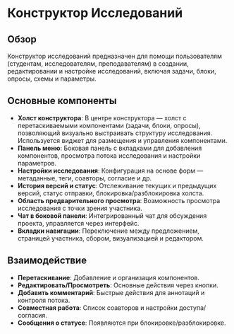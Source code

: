 # Конструктор Исследований

## Обзор

Конструктор исследований предназначен для помощи пользователям (студентам, исследователям, преподавателям) в создании, редактировании и настройке исследований, включая задачи, блоки, опросы, схемы и параметры.

## Основные компоненты

- **Холст конструктора**: В центре конструктора — холст с перетаскиваемыми компонентами (задачи, блоки, опросы), позволяющий визуально выстраивать структуру исследования. Используется виджет для размещения и управления компонентами.
- **Панель меню**: Боковая панель с вкладками для добавления компонентов, просмотра потока исследования и настройки параметров.
- **Настройки исследования**: Конфигурация на основе форм — метаданные, теги, соавторы, согласие и др.
- **История версий и статус**: Отслеживание текущих и предыдущих версий, статус отправки, блокировка/разблокировка холста.
- **Область предварительного просмотра**: Возможность просмотра исследования с точки зрения участника.
- **Чат в боковой панели**: Интегрированный чат для обсуждения проекта, управляется через интерфейс.
- **Вкладки навигации**: Переключение между предложением, страницей участника, сбором, визуализацией и редактором.

## Взаимодействие

- **Перетаскивание**: Добавление и организация компонентов.
- **Редактировать/Просмотреть**: Основные действия через кнопки.
- **Добавить комментарий**: Быстрые действия для аннотаций и контроля потока.
- **Совместная работа**: Список соавторов и настройки доступа/согласия.
- **Сообщения о статусе**: Появляются при блокировке/разблокировке.